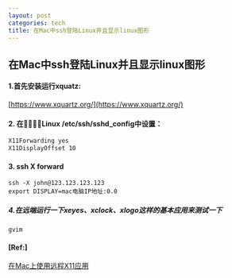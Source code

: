 ```yaml
---
layout: post
categories: tech
title: 在Mac中ssh登陆Linux并且显示linux图形
---
```

## 在Mac中ssh登陆Linux并且显示linux图形


#### 1.首先安装运行xquatz:

[https://www.xquartz.org/](https://www.xquartz.org/)

#### 2. 在Linux /etc/ssh/sshd_config中设置：

```sh
X11Forwarding yes
X11DisplayOffset 10
```

#### 3. ssh X forward

```shell
ssh -X john@123.123.123.123
export DISPLAY=mac电脑IP地址:0.0
```

##### 4.在远端运行一下xeyes、xclock、xlogo这样的基本应用来测试一下

```shell
gvim
```


#### [Ref:]
[在Mac上使用远程X11应用](https://www.cnblogs.com/andrewwang/p/8535081.html)
